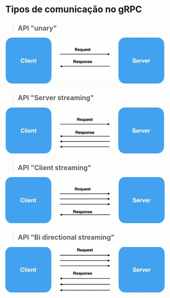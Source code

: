 # Tipos de comunicação no gRPC

> ## **API "unary"**

![](./assets/grpc-api-unray.png)

> ## **API "Server streaming"**

![](./assets/grpc-api-server-streaming.png)

> ## **API "Client streaming"**

![](./assets/grpc-api-client-streaming.png)

> ## **API "Bi directional streaming"**

![](./assets/grpc-api-bi-directional-streaming.png)